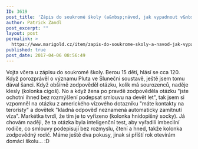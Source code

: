 ```yaml
---
ID: 3619
post_title: 'Zápis do soukromé školy (a&nbsp;návod, jak vypadnout v&nbsp;prvním kole)'
author: Patrick Zandl
post_excerpt: ""
layout: post
permalink: >
  https://www.marigold.cz/item/zapis-do-soukrome-skoly-a-navod-jak-vypadnout-v-prvnim-kole
published: true
post_date: 2017-04-06 08:56:49
---
```

Vojta včera u zápisu do soukromé školy. Berou 15 dětí, hlásí se cca 120. Když porozprávěl o významu Pluta ve Sluneční soustavě, ještě jsem tomu dával šanci. Když obšírně zodpověděl otázku, kolik má sourozenců, naděje klesly (kolonka cigoš). No a když žena po pravdě zodpověděla otázku "jste ochotni ihned bez rozmýšlení podepsat smlouvu na devět let", tak jsem si vzpomněl na otázku z amerického vízového dotazníku "máte kontakty na teroristy" a dovětek "kladná odpověď neznamená automaticky zamítnutí víza". Markétka tvrdí, že tím je to vyřízeno (kolonka hnidopišný socky). Já chovám naději, že ta otázka byla inteligenční test, aby vyřadili imbecilní rodiče, co smlouvy podepisují bez rozmyslu, čtení a hned, takže kolonka zodpovědný rodič. Máme ještě dva pokusy, jinak si příští rok otevírám domácí školu... :D